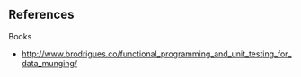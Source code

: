 ## References

Books

* http://www.brodrigues.co/functional_programming_and_unit_testing_for_data_munging/

